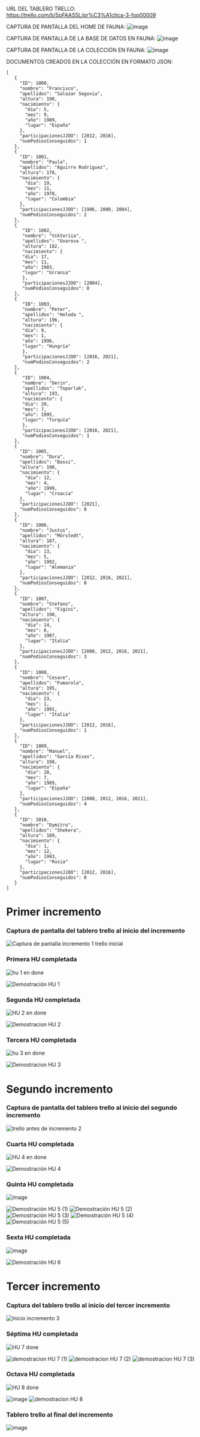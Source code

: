 URL DEL TABLERO TRELLO:
https://trello.com/b/5pFAAS5L/pr%C3%A1ctica-3-fop00009

CAPTURA DE PANTALLA DEL HOME DE FAUNA:
![image](https://user-images.githubusercontent.com/124682676/225133690-f38d61cb-3cff-4e56-b329-6b08120ddc7d.png)

CAPTURA DE PANTALLA DE LA BASE DE DATOS EN FAUNA:
![image](https://user-images.githubusercontent.com/124682676/225133968-d4d672fa-2363-436f-bd32-e0094b487032.png)

CAPTURA DE PANTALLA DE LA COLECCIÓN EN FAUNA:
![image](https://user-images.githubusercontent.com/124682676/225134236-c7e3a230-160e-4f15-8d4d-5314fe3c6e32.png)

DOCUMENTOS CREADOS EN LA COLECCIÓN EN FORMATO JSON:
```
[
   {
     "ID": 1000,
     "nombre": "Francisco",
     "apellidos": "Salazar Segovia",
     "altura": 190,
     "nacimiento": {
       "dia": 5,
       "mes": 9,
       "año": 1989,
       "lugar": "España"
     },
     "participacionesJJOO": [2012, 2016],
     "numPodiosConseguidos": 1
   },
   {
     "ID": 1001,
     "nombre": "Paula",
     "apellidos": "Aguirre Rodriguez",
     "altura": 178,
     "nacimiento": {
       "dia": 19,
       "mes": 11,
       "año": 1978,
       "lugar": "Colombia"
     },
     "participacionesJJOO": [1996, 2000, 2004],
     "numPodiosConseguidos": 2
   },
   {
      "ID": 1002,
      "nombre": "Viktoriia",
      "apellidos": "Uvarova ",
      "altura": 182,
      "nacimiento": {
      "dia": 17,
      "mes": 11,
      "año": 1983,
      "lugar": "Ucrania"
      },
      "participacionesJJOO": [2004],
      "numPodiosConseguidos": 0
   },
   {
      "ID": 1003,
      "nombre": "Peter",
      "apellidos": "Holoda ",
      "altura": 196,
      "nacimiento": {
      "dia": 9,
      "mes": 1,
      "año": 1996,
      "lugar": "Hungría"
      },
      "participacionesJJOO": [2016, 2021],
      "numPodiosConseguidos": 2
   },
   {
      "ID": 1004,
      "nombre": "Derin",
      "apellidos": "Toparlak",
      "altura": 193,
      "nacimiento": {
      "dia": 20,
      "mes": 7,
      "año": 1995,
      "lugar": "Turquía"
      },
      "participacionesJJOO": [2016, 2021],
      "numPodiosConseguidos": 1
   },
   {
     "ID": 1005,
     "nombre": "Dora",
     "apellidos": "Bassi",
     "altura": 190,
     "nacimiento": {
       "dia": 12,
       "mes": 4,
       "año": 1999,
       "lugar": "Croacia"
     },
     "participacionesJJOO": [2021],
     "numPodiosConseguidos": 0
   },
   {
     "ID": 1006,
     "nombre": "Justus",
     "apellidos": "Mörstedt",
     "altura": 187,
     "nacimiento": {
       "dia": 13,
       "mes": 5,
       "año": 1992,
       "lugar": "Alemania"
     },
     "participacionesJJOO": [2012, 2016, 2021],
     "numPodiosConseguidos": 0
   },
   {
     "ID": 1007,
     "nombre": "Stefano",
     "apellidos": "Figini",
     "altura": 190,
     "nacimiento": {
       "dia": 14,
       "mes": 6,
       "año": 1987,
       "lugar": "Italia"
     },
     "participacionesJJOO": [2008, 2012, 2016, 2021],
     "numPodiosConseguidos": 3
   },
   {
     "ID": 1008,
     "nombre": "Cesare",
     "apellidos": "Fumarola",
     "altura": 195,
     "nacimiento": {
       "dia": 23,
       "mes": 1,
       "año": 1991,
       "lugar": "Italia"
     },
     "participacionesJJOO": [2012, 2016],
     "numPodiosConseguidos": 1
   },
   {
     "ID": 1009,
     "nombre": "Manuel",
     "apellidos": "García Rivas",
     "altura": 198,
     "nacimiento": {
       "dia": 28,
       "mes": 7,
       "año": 1989,
       "lugar": "España"
     },
     "participacionesJJOO": [2008, 2012, 2016, 2021],
     "numPodiosConseguidos": 4
   },
   {
     "ID": 1010,
     "nombre": "Dymitro",
     "apellidos": "Shekera",
     "altura": 189,
     "nacimiento": {
       "dia": 1,
       "mes": 12,
       "año": 1993,
       "lugar": "Rusia"
     },
     "participacionesJJOO": [2012, 2016],
     "numPodiosConseguidos": 0
   }
]
```
# Primer incremento
### Captura de pantalla del tablero trello al inicio del incremento
![Captura de pantalla incremento 1 trello inicial](https://user-images.githubusercontent.com/124682676/229758426-b9ce4696-7222-40b6-be56-5c67690958bf.png)

### Primera HU completada
![hu 1 en done](https://user-images.githubusercontent.com/124682676/229758718-be219ab4-edc2-41eb-b6bb-dc090cab2b47.png)

![Demostración HU 1](https://user-images.githubusercontent.com/124682676/229758775-44d3f29a-6294-4470-bf87-198f81f41a06.png)

### Segunda HU completada
![HU 2 en done](https://user-images.githubusercontent.com/124682676/229758861-df789d84-3832-444d-a826-9c57df162605.png)

![Demostracion HU 2](https://user-images.githubusercontent.com/124682676/229758891-1aafe667-b2d0-4b97-b3cc-b3902e17a281.png)

### Tercera HU completada
![hu 3 en done](https://user-images.githubusercontent.com/124682676/229759117-9d555be3-7f53-4aef-9e17-66e15267d958.png)

![Demostracion HU 3](https://user-images.githubusercontent.com/124682676/229759132-fa4eef9b-6dbf-4739-9c7d-849c40b254d4.png)

# Segundo incremento
### Captura de pantalla del tablero trello al inicio del segundo incremento
![trello antes de incremento 2](https://user-images.githubusercontent.com/124682676/230748751-ed3b8fa6-1b0b-4b88-b2ff-6e396ae43d60.png)

### Cuarta HU completada
![HU 4 en done](https://user-images.githubusercontent.com/124682676/230748767-c567064f-b1f6-4591-911b-c26fa84be69b.png)

![Demostración HU 4](https://user-images.githubusercontent.com/124682676/230748769-06bd1a4c-52d5-4c8d-a6fe-2fc43ed72f6c.png)

### Quinta HU completada
![image](https://user-images.githubusercontent.com/124682676/230999687-e799326c-8cf4-4ff0-93c6-b2e4aa697f8a.png)

![Demostración HU 5 (1)](https://user-images.githubusercontent.com/124682676/230748796-1baae3f2-f450-402b-95ce-ae21d3c337ae.png)
![Demostración HU 5 (2)](https://user-images.githubusercontent.com/124682676/230748798-2b088c7e-2840-40c2-98a3-355660884f0c.png)
![Demostración HU 5 (3)](https://user-images.githubusercontent.com/124682676/230748799-1c82f27a-9663-4952-9914-e64bc4d5c61f.png)
![Demostración HU 5 (4)](https://user-images.githubusercontent.com/124682676/230748805-2358872f-a265-401e-b1a9-640fb0a9fc9d.png)
![Demostración HU 5 (5)](https://user-images.githubusercontent.com/124682676/230748807-22eea445-2be0-49e7-b47e-271670eefca7.png)

### Sexta HU completada
![image](https://user-images.githubusercontent.com/124682676/230999739-2919dce5-7ee9-44e7-9777-be17239e5dc2.png)

![Demostración HU 6](https://user-images.githubusercontent.com/124682676/230748814-01ba736f-2969-4c9c-a34a-adf8c1f1ccb6.png)

# Tercer incremento
### Captura del tablero trello al inicio del tercer incremento
![Inicio incremento 3](https://user-images.githubusercontent.com/124682676/230999933-66ffc9e5-5661-4a31-b37b-e7b82250b64b.png)

### Séptima HU completada
![HU 7 done](https://user-images.githubusercontent.com/124682676/231000001-7bfccbdf-de72-46c3-891d-2fd23e277700.png)

![demostracion HU 7  (1)](https://user-images.githubusercontent.com/124682676/231000015-fccf7715-ff1d-4586-a1f1-f0427fff8277.png)
![demostracion HU 7  (2)](https://user-images.githubusercontent.com/124682676/231000076-3c84f0d8-562f-4ca5-b9d9-5411bbef66fa.png)
![demostracion HU 7  (3)](https://user-images.githubusercontent.com/124682676/231000058-567baaf8-afe1-444e-950a-10d3e10c62e0.png)

### Octava HU completada
![HU 8 done](https://user-images.githubusercontent.com/124682676/231000804-485d6640-0789-4084-9c89-f8d4cb733760.png)

![image](https://user-images.githubusercontent.com/124682676/231000899-dad894c5-a857-40ea-93e0-8a208f9e1651.png)
![demostracion HU 8](https://user-images.githubusercontent.com/124682676/231000147-44adb64c-4cd4-487e-887a-7ae746a6d9b1.png)

### Tablero trello al final del incremento
![image](https://user-images.githubusercontent.com/124682676/231001508-9e657c75-da5b-46df-97bf-69d3c9cd712f.png)
